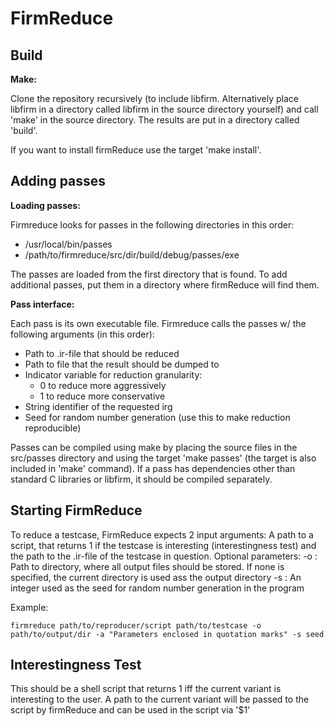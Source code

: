 # FirmReduce

## Build

**Make:**

Clone the repository recursively (to include libfirm. Alternatively place libfirm in a directory called libfirm in the source directory yourself) and call 'make' in the source directory. The results are put in a directory called 'build'.

If you want to install firmReduce use the target 'make install'.


## Adding passes

**Loading passes:**

Firmreduce looks for passes in the following directories in this order:
 - /usr/local/bin/passes
 - /path/to/firmreduce/src/dir/build/debug/passes/exe

The passes are loaded from the first directory that is found. To add additional passes, put them in a directory where firmReduce will find them.

**Pass interface:**

Each pass is its own executable file.
Firmreduce calls the passes w/ the following arguments (in this order):
 - Path to .ir-file that should be reduced
 - Path to file that the result should be dumped to
 - Indicator variable for reduction granularity:
    - 0 to reduce more aggressively
    - 1 to reduce more conservative
 - String identifier of the requested irg
 - Seed for random number generation (use this to make reduction reproducible)

Passes can be compiled using make by placing the source files in the src/passes directory and using the target 'make passes' (the target is also included in 'make' command).
If a pass has dependencies other than standard C libraries or libfirm, it should be compiled separately.

## Starting FirmReduce

To reduce a testcase, FirmReduce expects 2 input arguments: A path to a script, that returns 1 if the testcase is interesting (interestingness test) and the path to the .ir-file of the testcase in question.
Optional parameters:
-o : Path to directory, where all output files should be stored. If none is specified, the current directory is used ass the output directory
-s : An integer used as the seed for random number generation in the program

Example:

    firmreduce path/to/reproducer/script path/to/testcase -o path/to/output/dir -a "Parameters enclosed in quotation marks" -s seed

## Interestingness Test

This should be a shell script that returns 1 iff the current variant is interesting to the user. A path to the current variant will be passed to the script by firmReduce and can be used in the script via '$1'